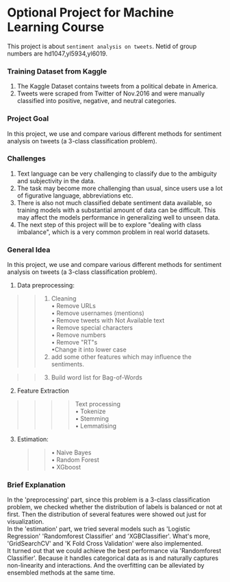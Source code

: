 # Optional Project for Machine Learning Course
This project is about `sentiment analysis on tweets`. Netid of group numbers are hd1047,yl5934,yl6019.
### Training Dataset from Kaggle 
1.	The Kaggle Dataset contains tweets from a political debate in America.<br> 
2.	Tweets were scraped from Twitter of Nov.2016 and were manually classified into positive, negative, and neutral categories.<br> 

### Project Goal
In this project, we use and compare various different methods for sentiment analysis on tweets (a 3-class classification problem).<br> 

### Challenges
1.	Text language can be very challenging to classify due to the ambiguity and subjectivity in the data.<br> 
2.	The task may become more challenging than usual, since users use a lot of figurative language, abbreviations etc. <br> 
3.	There is also not much classified debate sentiment data available, so training models with a substantial amount of data can be difficult. This may affect the models performance in generalizing well to unseen data.<br> 
4.	The next step of this project will be to explore "dealing with class imbalance", which is a very common problem in real world datasets.<br> 

### General Idea
In this project, we use and compare various different methods for sentiment analysis on tweets (a 3-class classification problem).<br>  
1. Data preprocessing:<p> 
>>1) Cleaning<br>
        • Remove URLs<br>
        • Remove usernames (mentions)<br>
        • Remove tweets with Not Available text<br>
        • Remove special characters<br>
        • Remove numbers<br>
        • Remove "RT"s<br>
        •Change it into lower case<br>
>>2) add some other features which may influence the sentiments.<br>
    
>>3) Build word list for Bag-of-Words<br>
    
2. Feature Extraction<br>
>>>>Text processing<br>
        • Tokenize<br>
        • Stemming<br>
        • Lemmatising<br>
3. Estimation: <br>
      >>• Naive Bayes<br>
        • Random Forest<br>
        • XGboost<br>

### Brief Explanation
In the 'preprocessing' part, since this problem is a 3-class classification problem, we checked whether the distribution of labels is balanced or not at first. Then the distribution of several features were showed out just for visualization.<br> 
In the 'estimation' part, we tried several models such as 'Logistic Regression' 'Randomforest Classifier' and 'XGBClassifier'. What's more, 'GridSearchCV' and 'K Fold Cross Validation' were also implemented.<br> 
It turned out that we could achieve the best performance via 'Randomforest Classifier'. Because it handles categorical data as is and naturally captures non-linearity and interactions. And the overfitting can be alleviated by ensembled methods at the same time.<br> 

